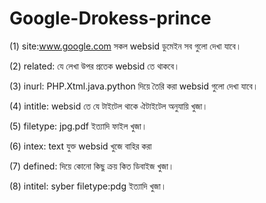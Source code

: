 # Google-Drokess-prince

(1)    site:www.google.com সকল websid ডুমেইন সব গুলো দেখা যাবে।

(2)    related: যে লেখা উপর প্রতেক websid তে থাকবে।

(3)    inurl: PHP.Xtml.java.python দিয়ে তৈরি করা websid গুলো দেখা যাবে।

(4)    intitle: websid তে যে টাইটেল থাকে ঐটাইটেল অনুযায়ি খুজা।

(5)   filetype: jpg.pdf ইত্যাদি ফাইল খুজা।

(6)    intex: text যুক্ত websid খুজে বাহির করা

(7)   defined: দিয়ে কোনো কিছু ক্রয় কিত ডিবাইজ খুজা।


(8)    intitel: syber filetype:pdg ইত্যাদি খুজা। 
